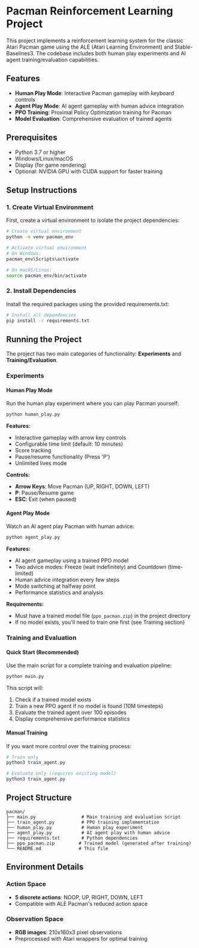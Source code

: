 # Pacman Reinforcement Learning Project

This project implements a reinforcement learning system for the classic Atari Pacman game using the ALE (Atari Learning Environment) and Stable-Baselines3. The codebase includes both human play experiments and AI agent training/evaluation capabilities.

## Features

- **Human Play Mode**: Interactive Pacman gameplay with keyboard controls
- **Agent Play Mode**: AI agent gameplay with human advice integration
- **PPO Training**: Proximal Policy Optimization training for Pacman
- **Model Evaluation**: Comprehensive evaluation of trained agents

## Prerequisites

- Python 3.7 or higher
- Windows/Linux/macOS
- Display (for game rendering)
- Optional: NVIDIA GPU with CUDA support for faster training

## Setup Instructions

### 1. Create Virtual Environment

First, create a virtual environment to isolate the project dependencies:

```bash
# Create virtual environment
python -m venv pacman_env

# Activate virtual environment
# On Windows:
pacman_env\Scripts\activate

# On macOS/Linux:
source pacman_env/bin/activate
```

### 2. Install Dependencies

Install the required packages using the provided requirements.txt:

```bash
# Install all dependencies
pip install -r requirements.txt
```

## Running the Project

The project has two main categories of functionality: **Experiments** and **Training/Evaluation**.

### Experiments

#### Human Play Mode

Run the human play experiment where you can play Pacman yourself:

```bash
python human_play.py
```

**Features:**
- Interactive gameplay with arrow key controls
- Configurable time limit (default: 10 minutes)
- Score tracking
- Pause/resume functionality (Press 'P')
- Unlimited lives mode

**Controls:**
- **Arrow Keys**: Move Pacman (UP, RIGHT, DOWN, LEFT)
- **P**: Pause/Resume game
- **ESC**: Exit (when paused)

#### Agent Play Mode

Watch an AI agent play Pacman with human advice:

```bash
python agent_play.py
```

**Features:**
- AI agent gameplay using a trained PPO model
- Two advice modes: Freeze (wait indefinitely) and Countdown (time-limited)
- Human advice integration every few steps
- Mode switching at halfway point
- Performance statistics and analysis

**Requirements:**
- Must have a trained model file (`ppo_pacman.zip`) in the project directory
- If no model exists, you'll need to train one first (see Training section)

### Training and Evaluation

#### Quick Start (Recommended)

Use the main script for a complete training and evaluation pipeline:

```bash
python main.py
```

This script will:
1. Check if a trained model exists
2. Train a new PPO agent if no model is found (10M timesteps)
3. Evaluate the trained agent over 100 episodes
4. Display comprehensive performance statistics

#### Manual Training

If you want more control over the training process:

```bash
# Train only
python3 train_agent.py

# Evaluate only (requires existing model)
python3 train_agent.py
```

## Project Structure

```
pacman/
├── main.py                 # Main training and evaluation script
├── train_agent.py          # PPO training implementation
├── human_play.py           # Human play experiment
├── agent_play.py           # AI agent play with human advice
├── requirements.txt        # Python dependencies
├── ppo_pacman.zip         # Trained model (generated after training)
└── README.md              # This file
```

## Environment Details

### Action Space
- **5 discrete actions**: NOOP, UP, RIGHT, DOWN, LEFT
- Compatible with ALE Pacman's reduced action space

### Observation Space
- **RGB images**: 210x160x3 pixel observations
- Preprocessed with Atari wrappers for optimal training
